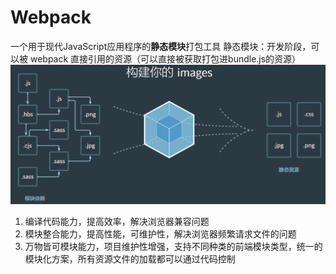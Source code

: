 # Webpack 
一个用于现代JavaScript应用程序的**静态模块**打包工具
静态模块：开发阶段，可以被 webpack 直接引用的资源（可以直接被获取打包进bundle.js的资源）
![webpack](../img/webpack.png)
1. 编译代码能力，提高效率，解决浏览器兼容问题  
2. 模块整合能力，提高性能，可维护性，解决浏览器频繁请求文件的问题  
3. 万物皆可模块能力，项目维护性增强，支持不同种类的前端模块类型，统一的模块化方案，所有资源文件的加载都可以通过代码控制 